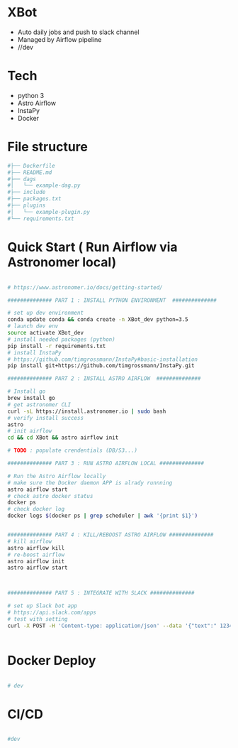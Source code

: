 # XBot
- Auto daily jobs and push to slack channel 
- Managed by Airflow pipeline 
- //dev 


# Tech 
- python 3 
- Astro Airflow 
- InstaPy
- Docker 

# File structure
```bash
#├── Dockerfile
#├── README.md
#├── dags
#│   └── example-dag.py
#├── include
#├── packages.txt
#├── plugins
#│   └── example-plugin.py
#└── requirements.txt

```


# Quick Start ( Run Airflow via Astronomer local)

```bash

# https://www.astronomer.io/docs/getting-started/

############## PART 1 : INSTALL PYTHON ENVIRONMENT  ##############

# set up dev environment 
conda update conda && conda create -n XBot_dev python=3.5 
# launch dev env 
source activate XBot_dev
# install needed packages (python)
pip install -r requirements.txt
# install InstaPy
# https://github.com/timgrossmann/InstaPy#basic-installation
pip install git+https://github.com/timgrossmann/InstaPy.git

############## PART 2 : INSTALL ASTRO AIRFLOW  ##############

# Install go 
brew install go
# get astronomer CLI
curl -sL https://install.astronomer.io | sudo bash
# verify install success 
astro 
# init airflow 
cd && cd XBot && astro airflow init 

# TODO : populate crendentials (DB/S3...)

############## PART 3 : RUN ASTRO AIRFLOW LOCAL ##############

# Run the Astro Airflow locally 
# make sure the Docker daemon APP is alrady runnning 
astro airflow start
# check astro docker status 
docker ps
# check docker log 
docker logs $(docker ps | grep scheduler | awk '{print $1}')


############## PART 4 : KILL/REBOOST ASTRO AIRFLOW ##############
# kill airflow 
astro airflow kill
# re-boost airflow 
astro airflow init
astro airflow start



############## PART 5 : INTEGRATE WITH SLACK ##############

# set up Slack bot app 
# https://api.slack.com/apps
# test with setting 
curl -X POST -H 'Content-type: application/json' --data '{"text":" 12345"}' https://hooks.slack.com/services/<ur_workspace_id>/<ur_channel_id>/<ur_access_token>



```

# Docker Deploy 

```bash 

# dev 

```

# CI/CD 
```bash

#dev 

```



